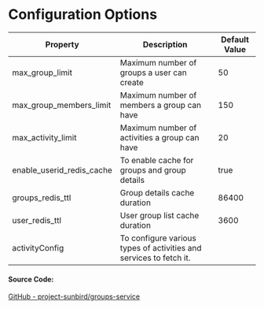 # Configuration Options

| Property                     | Description                                                        | Default Value |
| ---------------------------- | ------------------------------------------------------------------ | ------------- |
| max\_group\_limit            | Maximum number of groups a user can create                         | 50            |
| max\_group\_members\_limit   | Maximum number of members a group can have                         | 150           |
| max\_activity\_limit         | Maximum number of activities a group can have                      | 20            |
| enable\_userid\_redis\_cache | To enable cache for groups and group details                       | true          |
| groups\_redis\_ttl           | Group details cache duration                                       | 86400         |
| user\_redis\_ttl             | User group list cache duration                                     | 3600          |
| activityConfig               | To configure various types of activities and services to fetch it. |               |

#### Source Code:&#x20;

[GitHub - project-sunbird/groups-service](https://github.com/project-sunbird/groups-service)

